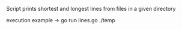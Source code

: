 Script prints shortest and longest lines from files in a given directory

execution example
-> go run lines.go ./temp
